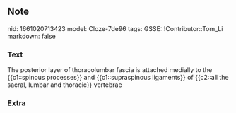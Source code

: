 ## Note
nid: 1661020713423
model: Cloze-7de96
tags: GSSE::!Contributor::Tom_Li
markdown: false

### Text
<div>
  The posterior layer of thoracolumbar fascia is attached medially
  to the {{c1::spinous processes}} and {{c1::supraspinous
  ligaments}} of {{c2::all the sacral, lumbar and thoracic}}
  vertebrae
</div>

### Extra

